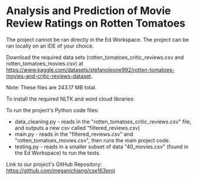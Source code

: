 # Analysis and Prediction of Movie Review Ratings on Rotten Tomatoes

The project cannot be ran directly in the Ed Workspace. The project can be ran locally on an IDE of your choice.

Download the required data sets (rotten_tomatoes_critic_reviews.csv and rotten_tomatoes_movies.csv) at https://www.kaggle.com/datasets/stefanoleone992/rotten-tomatoes-movies-and-critic-reviews-dataset.

Note: These files are 243.17 MB total.

To install the required NLTK and word cloud libraries:

To run the project's Python code files:
* data_cleaning.py - reads in the "rotten_tomatoes_critic_reviews.csv" file, and outputs a new csv called "filtered_reviews.csv)
* main.py - reads in the "filtered_reviews.csv" and "rotten_tomatoes_movies.csv", then runs the main project code.
* testing.py - reads in a smaller subset of data "40_movies.csv" (found in the Ed Workspace) to run the tests.

Link to our project's GitHub Repository: https://github.com/meganjchiang/cse163proj
